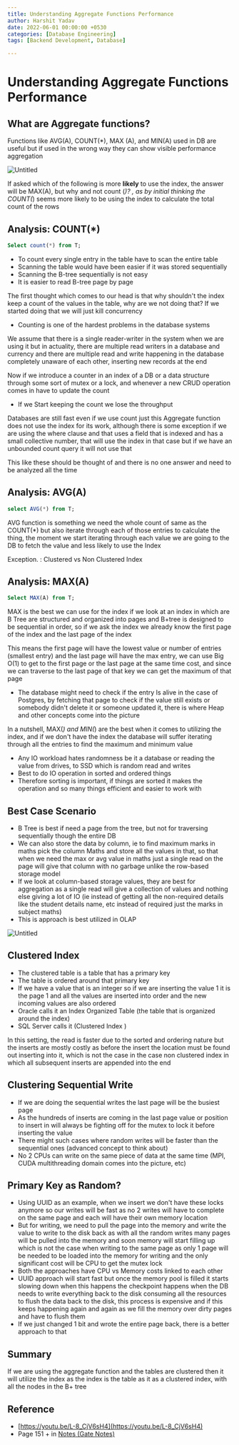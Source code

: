 ```yaml
---
title: Understanding Aggregate Functions Performance
author: Harshit Yadav
date: 2022-06-01 00:00:00 +0530
categories: [Database Engineering]
tags: [Backend Development, Database]

---
```



# Understanding Aggregate Functions Performance

## What are Aggregate functions?

Functions like AVG(A), COUNT(*), MAX (A), and MIN(A) used in DB are useful but if used in the wrong way they can show visible performance aggregation 

![Untitled](https://raw.githubusercontent.com/harshityadav95/staticfiles/main/Understanding%20Aggregate%20Functions%20Performance/Untitled.png)

If asked which of the following is more **likely** to use the index, the answer will be MAX(A), but why and not count (*)? , as by initial thinking the COUNT(*) seems more likely to be using the index to calculate the total count of the rows 

## Analysis: COUNT(*)

```sql
Select count(*) from T;
```

- To count every single entry in the table have to scan the entire table
- Scanning the table would have been  easier if it was stored sequentially
- Scanning the B-tree sequentially is not easy
- It is easier to read B-tree page by page

The first thought which comes to our head is that why shouldn't the index keep a count of the values in the table,  why are we not doing that? If we started doing that we will just kill concurrency   

- Counting is one of the hardest problems in the database systems

We assume that there is a single reader-writer in the system when we are using it but in actuality, there are multiple read writers in a database and currency and there are multiple read and write happening in the database completely unaware of each other, inserting new records at the end 

Now if we introduce a counter in an index of a DB or a data structure through some sort of mutex or a lock, and whenever a new  CRUD operation comes in have to update the count 

- If we Start keeping the count we lose the throughput

Databases are still fast even if we use count just this Aggregate function does not use the index for its work, although there is some exception if we are using the where clause and that uses a field that is indexed and has a small collective number, that will use the index in that case but if we have an unbounded count query it will not use that 

This like these should be thought of and there is no one answer and need to be analyzed all the time 

## Analysis: AVG(A)

```sql
select AVG(*) from T;
```

AVG function is something we need the whole count of same as the COUNT(*) but also iterate through each of those entries to calculate the thing, the moment we start iterating through each value we are going to the DB to fetch the value and less likely to use the Index

Exception. : Clustered vs Non Clustered Index  

## Analysis: MAX(A)

```sql
Select MAX(A) from T;
```

MAX is the best we can use for the index if we look at an index in which are B Tree are structured and organized into pages and B+tree is designed to be sequential in order, so if we ask the index we already know the first page of the index and the last page of the index 

This means the first page will have the lowest value or number of entries (smallest entry) and the last page will have the max entry, we can use Big O(1) to get to the first page or the last page at the same time cost, and since we can traverse to the last page of that key we can get the maximum of that page

- The database might need to check if the entry Is alive in the case of Postgres, by fetching that page to check if the value still exists or somebody didn't delete it or someone updated it, there is where Heap and other concepts come into the picture

In a nutshell, MAX(*) and MIN(*) are the best when it comes to utilizing the index, and if we don't have the index the database will suffer iterating through all the entries to find the maximum and minimum value 

- Any IO workload hates randomness be it a database or reading the value from drives, to SSD which is random read and writes
- Best to do IO operation in sorted and ordered things
- Therefore sorting is important, if things are sorted it makes the operation and so many things efficient and easier to work with

## Best Case Scenario

- B Tree is best if need a page from the tree, but not for traversing sequentially though the entire DB
- We can also store the data by column, ie to find maximum marks in maths pick the column Maths and store all the values in that, so that when we need the max or avg value in maths just a single read on the page will give that column with no garbage unlike the row-based storage model
- If we look at column-based storage values, they are best for aggregation as a single read will give a collection of values and nothing else giving a lot of IO (ie instead of getting all the non-required details like the student details name, etc instead of required just the marks in subject maths)
- This is approach is best utilized in OLAP

![Untitled](https://raw.githubusercontent.com/harshityadav95/staticfiles/main/Understanding%20Aggregate%20Functions%20Performance/Untitled%201.png)

## Clustered Index

- The clustered table is a table that has a primary key
- The table is ordered around that primary key
- If we have a value that is an integer so if we are inserting the value 1 it is the page 1 and all the values are inserted into order and the new incoming values are also ordered
- Oracle calls it an Index Organized Table (the table that is organized around the index)
- SQL Server calls it (Clustered Index )

In this setting, the read is faster due to the sorted and ordering nature but the inserts are mostly costly as before the insert the location must be found out inserting into it, which is not the case in the case non clustered index in which all subsequent inserts are appended into the end 

## Clustering Sequential Write

- If we are doing the sequential writes the last page will be the busiest page
- As the hundreds of inserts are coming in the last page value or position to insert in will always be fighting off for the mutex to lock it before inserting the value
- There might such cases where random writes will be faster than the sequential ones (advanced concept to think about)
- No 2 CPUs can write on the same piece of data at the same time (MPI, CUDA multithreading domain comes into the picture, etc)

## Primary Key as Random?

- Using UUID as an example, when we insert we don't have these locks anymore so our writes will be fast as no 2 writes will have to complete on the same page and each will have their own memory location
- But for writing, we need to pull the page into the memory and write the value to write to the disk back as with all the random writes many pages will be pulled into the memory and soon memory will start filling up which is not the case when writing to the same page as only 1 page will be needed to be loaded into the memory for writing and the only significant cost will be CPU to get the mutex lock
- Both the approaches have CPU vs Memory costs linked to each other
- UUID approach will start fast but once the memory pool is filled it starts slowing down when this happens the checkpoint happens when the DB needs to write everything back to the disk consuming all the resources to flush the data back to the disk, this process is expensive and if this keeps happening again and again as we fill the memory over dirty pages and have to flush them
- If we just changed 1 bit and wrote the entire page back, there is a better approach to that

## Summary

If we are using the aggregate function and the tables are clustered then it will utilize the index as the index is the table as it as a clustered index, with all the nodes in the B+ tree 

## Reference

- [https://youtu.be/L-8_CjV6sH4](https://youtu.be/L-8_CjV6sH4)
- Page 151 + in [Notes (Gate Notes)](https://github.com/harshityadav95/Notex/blob/d024de495f1149b8e32ad26b040f0229017f3b63/docs/handwritten%20notes/DBMS-%20Part%201.pdf)
